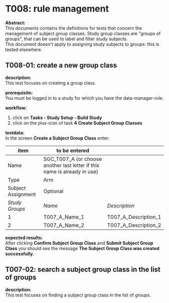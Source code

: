 # T008: rule management
**Abstract:**  
This documents contains the definitions for tests that concern the management of subject group classes. Study group classes are "groups of groups", that can be used to label and filter study subjects.  
This document doesn't apply to assigning study subjects to groups: this is tested elsewhere.

## T008-01: create a new group class
**description:**  
This test focuses on creating a group class.

**prerequisite:**  
You must be logged in to a study for which you have the data-manager-role.

**workflow:**  
1. click on **Tasks - Study Setup - Build Study**
1. click on the plus-icon of task **4 Create Subject Group Classes**

**testdata:**  
In the screen **Create a Subject Group Class** enter:

| item | to be entered | | 
| -- | ----- | -- |
| Name | SGC_T007_A (or choose another last letter if this name is already in use) | |
| Type | Arm | | 
| Subject Assignment | Optional |  
| *Study Groups* | *Name* | *Description* |
| 1 | T007_A_Name_1 | T007_A_Description_1 |  
| 2 | T007_A_Name_2 | T007_A_Description_2 |  

**expected results:**  
After clicking **Confirm Subject Group Class** and **Submit Subject Group Class** you should see the message **The Subject Group Class was created successfully.**

## T007-02: search a subject group class in the list of groups  
**description:**  
This test focuses on finding a subject group class in the list of groups.



